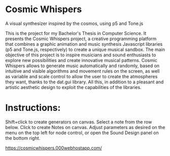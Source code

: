 # Cosmic Whispers
A visual synthesizer inspired by the cosmos, using p5 and Tone.js

This is the project for my Bachelor's Thesis in Computer Science. It presents the Cosmic Whispers project, a creative programming platform that combines a graphic animation and music synthesis Javascript libraries (p5 and Tone.js, respectively) to create a unique musical sandbox. The main objective of this project is to inspire musicians and sound enthusiasts to explore new possibilities and create innovative musical patterns.
Cosmic Whispers allows to generate music automatically and randomly, based on intuitive and visible algorithms and movement rules on the screen, as well as variable and scale control to allow the user to create the atmospheres they want,
thanks to the dat.gui library. All this, in addition to a pleasant and artistic aesthetic design to exploit the capabilities of the libraries.

# Instructions: 
Shift+click to create generators on canvas. 
Select a note from the row below. Click to create Notes on canvas. 
Adjust parameters as desired on the menu on the top left for node control, or open the Sound Design panel on the bottom right.

https://cosmicwhispers.000webhostapp.com/



